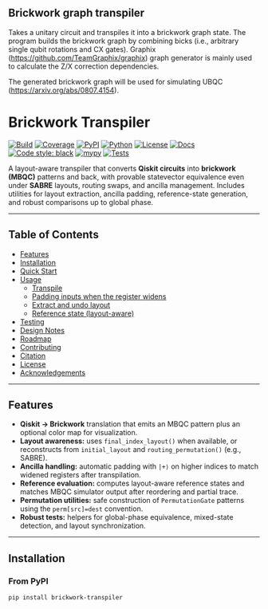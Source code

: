 ## Brickwork graph transpiler

Takes a unitary circuit and transpiles it into a brickwork graph state. The program builds the brickwork
graph by combining bicks (i.e., arbitrary single qubit rotations and CX gates). Graphix (https://github.com/TeamGraphix/graphix)
graph generator is mainly used to calculate the Z/X correction dependencies.

The generated brickwork graph will be used for simulating UBQC (https://arxiv.org/abs/0807.4154).



# Brickwork Transpiler

[![Build](https://img.shields.io/github/actions/workflow/status/<org>/<repo>/ci.yml?branch=main)](https://github.com/<org>/<repo>/actions)
[![Coverage](https://img.shields.io/codecov/c/github/<org>/<repo>)](https://app.codecov.io/gh/<org>/<repo>)
[![PyPI](https://img.shields.io/pypi/v/brickwork-transpiler.svg)](https://pypi.org/project/brickwork-transpiler/)
[![Python](https://img.shields.io/pypi/pyversions/brickwork-transpiler.svg)](https://pypi.org/project/brickwork-transpiler/)
[![License](https://img.shields.io/github/license/<org>/<repo>.svg)](./LICENSE)
[![Docs](https://img.shields.io/badge/docs-latest-blue.svg)](https://<org>.github.io/<repo>/)
[![Code style: black](https://img.shields.io/badge/code%20style-black-000000.svg)](https://black.readthedocs.io/)
[![mypy](https://img.shields.io/badge/mypy-checked-informational)](http://mypy-lang.org/)
[![Tests](https://img.shields.io/badge/tests-pytest-brightgreen)](https://docs.pytest.org/)

A layout-aware transpiler that converts **Qiskit circuits** into **brickwork (MBQC)** patterns and back, with provable statevector equivalence even under **SABRE** layouts, routing swaps, and ancilla management. Includes utilities for layout extraction, ancilla padding, reference-state generation, and robust comparisons up to global phase.

---

## Table of Contents

- [Features](#features)
- [Installation](#installation)
- [Quick Start](#quick-start)
- [Usage](#usage)
  - [Transpile](#transpile)
  - [Padding inputs when the register widens](#padding-inputs-when-the-register-widens)
  - [Extract and undo layout](#extract-and-undo-layout)
  - [Reference state (layout-aware)](#reference-state-layout-aware)
- [Testing](#testing)
- [Design Notes](#design-notes)
- [Roadmap](#roadmap)
- [Contributing](#contributing)
- [Citation](#citation)
- [License](#license)
- [Acknowledgements](#acknowledgements)

---

## Features

- **Qiskit → Brickwork** translation that emits an MBQC pattern plus an optional color map for visualization.
- **Layout awareness:** uses `final_index_layout()` when available, or reconstructs from `initial_layout` and `routing_permutation()` (e.g., SABRE).
- **Ancilla handling:** automatic padding with `|+⟩` on higher indices to match widened registers after transpilation.
- **Reference evaluation:** computes layout-aware reference states and matches MBQC simulator output after reordering and partial trace.
- **Permutation utilities:** safe construction of `PermutationGate` patterns using the `perm[src]=dest` convention.
- **Robust tests:** helpers for global-phase equivalence, mixed-state detection, and layout synchronization.

---

## Installation

### From PyPI
```bash
pip install brickwork-transpiler
```
